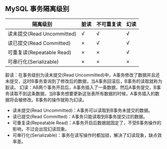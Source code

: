 ## MySQL 事务隔离级别

|隔离级别|脏读|不可重复读|幻读|
|-|-|-|-|
|读未提交(Read Uncommitted)|√|√|√|
|读已提交(Read Committed)|×|√|√|
|可重复读(Repeatable Read)|×|×|√|
|可串行化(Serializable)|×|×|×|

脏读：在事务级别为读未提交(Read Uncommitted)中，A事务修改了数据并且还未提交，这时B事务查询到了修改后的数据，当A事务回滚后，B事务的读取就称为脏读。
幻读：AB两个事务开启后，A事务插入了一条数据，然后A事务提交，B事务读取不到这条数据，当B事务想要更新这张表所有数据的时候，A事务插入的数据将会被修改。B事务的操作就称为幻读。

- 读未提交(Read Uncommitted)：A事务可以读取到B事务未提交的数据。
- 读已提交(Read Committed)：A事务只能读取到B事务提交过的数据。
- 可重复读(Repeatable Read)：A事务开启后数据就固定了，不受B事务操作的影响，不过会出现幻读现象。
- 可串行化(Serializable)：事务在读写操作时都加锁，解决了幻读现象，缺点效率差。
